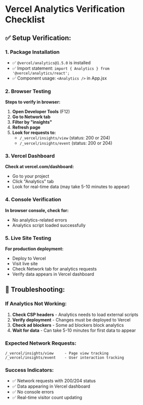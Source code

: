 # Vercel Analytics Verification Checklist

## ✅ **Setup Verification:**

### **1. Package Installation**
- ✅ `@vercel/analytics@1.5.0` is installed
- ✅ Import statement: `import { Analytics } from '@vercel/analytics/react';`
- ✅ Component usage: `<Analytics />` in App.jsx

### **2. Browser Testing**
**Steps to verify in browser:**

1. **Open Developer Tools** (F12)
2. **Go to Network tab**
3. **Filter by "insights"**
4. **Refresh page**
5. **Look for requests to:**
   - `/_vercel/insights/view` (status: 200 or 204)
   - `/_vercel/insights/event` (status: 200 or 204)

### **3. Vercel Dashboard**
**Check at vercel.com/dashboard:**
- Go to your project
- Click "Analytics" tab
- Look for real-time data (may take 5-10 minutes to appear)

### **4. Console Verification**
**In browser console, check for:**
- No analytics-related errors
- Analytics script loaded successfully

### **5. Live Site Testing**
**For production deployment:**
- Deploy to Vercel
- Visit live site
- Check Network tab for analytics requests
- Verify data appears in Vercel dashboard

## 🔧 **Troubleshooting:**

### **If Analytics Not Working:**
1. **Check CSP headers** - Analytics needs to load external scripts
2. **Verify deployment** - Changes must be deployed to Vercel
3. **Check ad blockers** - Some ad blockers block analytics
4. **Wait for data** - Can take 5-10 minutes for first data to appear

### **Expected Network Requests:**
```
/_vercel/insights/view     - Page view tracking
/_vercel/insights/event    - User interaction tracking
```

### **Success Indicators:**
- ✅ Network requests with 200/204 status
- ✅ Data appearing in Vercel dashboard
- ✅ No console errors
- ✅ Real-time visitor count updating
